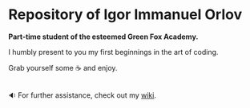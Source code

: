 # Repository of Igor Immanuel Orlov
<strong>Part-time student of the esteemed Green Fox Academy.</strong>

I humbly present to you my first beginnings in the art of coding.

Grab yourself some :coffee: and enjoy.
<br/><br/>

:sound: For further assistance, check out my [wiki](https://github.com/green-fox-academy/Leviathan-X/wiki).
